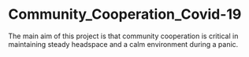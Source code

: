 # Community_Cooperation_Covid-19
The main aim of this project is that community cooperation is critical in maintaining steady headspace and a calm environment during a panic.
